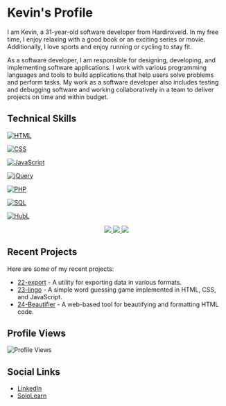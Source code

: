 # Kevin's Profile

I am Kevin, a 31-year-old software developer from Hardinxveld. In my free time, I enjoy relaxing with a good book or an exciting series or movie. Additionally, I love sports and enjoy running or cycling to stay fit.

As a software developer, I am responsible for designing, developing, and implementing software applications. I work with various programming languages and tools to build applications that help users solve problems and perform tasks. My work as a software developer also includes testing and debugging software and working collaboratively in a team to deliver projects on time and within budget.

## Technical Skills
<p align="left">
  <a href="https://github.com/kevinkraaijveld">
    <img src="https://img.shields.io/badge/HTML-black?style=for-the-badge&logo=html5" alt="HTML">
  </a>
</p>
<p align="left">
  <a href="https://github.com/kevinkraaijveld">
    <img src="https://img.shields.io/badge/CSS-black?style=for-the-badge&logo=css3" alt="CSS">
  </a>
</p>
<p align="left">
  <a href="https://github.com/kevinkraaijveld">
    <img src="https://img.shields.io/badge/JavaScript-black?style=for-the-badge&logo=javascript" alt="JavaScript">
  </a>
</p>
<p align="left">
  <a href="https://github.com/kevinkraaijveld">
    <img src="https://img.shields.io/badge/jQuery-black?style=for-the-badge&logo=jquery" alt="jQuery">
  </a>
</p>
<p align="left">
  <a href="https://github.com/kevinkraaijveld">
    <img src="https://img.shields.io/badge/PHP-black?style=for-the-badge&logo=php" alt="PHP">
  </a>
</p>
<p align="left">
  <a href="https://github.com/kevinkraaijveld">
    <img src="https://img.shields.io/badge/SQL-black?style=for-the-badge&logo=mysql" alt="SQL">
  </a>
</p>


<a href="https://github.com/kevinkraaijveld">
  <img src="https://img.shields.io/badge/HubL-black?style=for-the-badge&logo=python" alt="HubL">
</a>

<p align="center">
  <a href="https://github.com/kevinkraaijveld">
    <img src="http://github-profile-summary-cards.vercel.app/api/cards/profile-details?username=kevinkraaijveld&theme=transparent" />
  </a>
  <a href="https://github.com/kevinkraaijveld">
    <img src="https://github-readme-streak-stats.herokuapp.com/?user=kevinkraaijveld&hide_border=true&card_width=338&theme=transparent" />
  </a>
  <a href="https://github.com/kevinkraaijveld">
    <img src="http://github-profile-summary-cards.vercel.app/api/cards/stats?username=kevinkraaijveld&theme=transparent" />
  </a>

</p>

## Recent Projects

Here are some of my recent projects:

- [22-export](https://github.com/kevinkraaijveld/22-export) - A utility for exporting data in various formats.
- [23-lingo](https://github.com/kevinkraaijveld/23-lingo) - A simple word guessing game implemented in HTML, CSS, and JavaScript.
- [24-Beautifier](https://github.com/kevinkraaijveld/24-Beautifier) - A web-based tool for beautifying and formatting HTML code.


## Profile Views
![Profile Views](https://komarev.com/ghpvc/?username=kevinkraaijveld)

## Social Links
- [LinkedIn](https://www.linkedin.com/in/kevinkraaijveld/)
- [SoloLearn](https://www.sololearn.com/profile/6274601)

